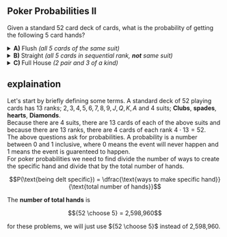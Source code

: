 ## Poker Probabilities II
Given a standard $52$ card deck of cards, what is the probability of getting the following $5$ card hands?
<details><summary><b>A) </b> Flush <em>(all 5 cards of the same suit)</em></summary></details>
<details><summary><b>B) </b> Straight <em>(all 5 cards in sequential rank, <b>not</b> same suit)</em></summary></details>
<details><summary><b>C) </b> Full House <em>(2 pair and 3 of a kind)</em></summary></details>

## explaination
Let's start by briefly defining some terms.  A standard deck of $52$ playing cards has $13$ ranks; $2, 3, 4, 5,6,7,8,9,J,Q,K,A$ and $4$ suits; **Clubs**, **spades**, **hearts**, **Diamonds**.  
Because there are $4$ suits, there are $13$ cards of each of the above suits and because there are $13$ ranks, there are $4$ cards of each rank $4 \cdot 13 = 52$.  
The above questions ask for probabilities.  A probability is a number between $0$ and $1$ inclusive, where $0$ means the event will never happen and $1$ means the event is guarenteed to happen.  
For poker probabilities we need to find divide the number of ways to create the specific hand and divide that by the total number of hands.
```math
P(\text{being delt specific}) = \dfrac{\text{ways to make specific hand}}{\text{total number of hands}}
```
The **number of total hands** is 
```math
{52 \choose 5} = 2,598,960
```
for these problems, we will just use ${52 \choose 5}$ instead of 2,598,960.



